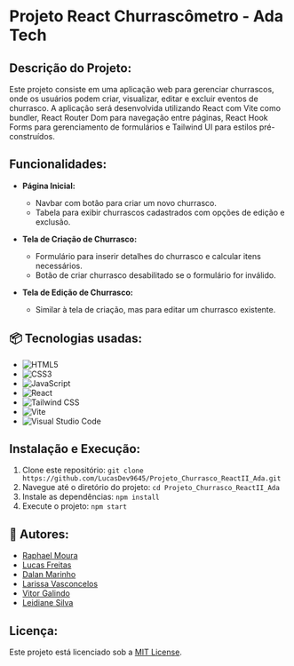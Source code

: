 # Projeto React Churrascômetro - Ada Tech

## Descrição do Projeto:

Este projeto consiste em uma aplicação web para gerenciar churrascos, onde os usuários podem criar, visualizar, editar e excluir eventos de churrasco. A aplicação será desenvolvida utilizando React com Vite como bundler, React Router Dom para navegação entre páginas, React Hook Forms para gerenciamento de formulários e Tailwind UI para estilos pré-construídos.

## Funcionalidades:

- **Página Inicial:**
  - Navbar com botão para criar um novo churrasco.
  - Tabela para exibir churrascos cadastrados com opções de edição e exclusão.

- **Tela de Criação de Churrasco:**
  - Formulário para inserir detalhes do churrasco e calcular itens necessários.
  - Botão de criar churrasco desabilitado se o formulário for inválido.

- **Tela de Edição de Churrasco:**
  - Similar à tela de criação, mas para editar um churrasco existente.

## 📦 Tecnologias usadas:

- ![HTML5](https://img.shields.io/badge/html5-%23E34F26.svg?style=for-the-badge&logo=html5&logoColor=white)
- ![CSS3](https://img.shields.io/badge/css3-%231572B6.svg?style=for-the-badge&logo=css3&logoColor=white)
- ![JavaScript](https://img.shields.io/badge/javascript-%23323330.svg?style=for-the-badge&logo=javascript&logoColor=%23F7DF1E)
- ![React](https://img.shields.io/badge/react-%2320232a.svg?style=for-the-badge&logo=react&logoColor=%2361DAFB)
- ![Tailwind CSS](https://img.shields.io/badge/tailwindcss-%2338B2AC.svg?style=for-the-badge&logo=tailwind-css&logoColor=white)
- ![Vite](https://img.shields.io/badge/Vite-%23007ACC.svg?style=for-the-badge&logo=vite&logoColor=white)
- ![Visual Studio Code](https://img.shields.io/badge/Visual%20Studio%20Code-0078d7.svg?style=for-the-badge&logo=visual-studio-code&logoColor=white)

## Instalação e Execução:

1. Clone este repositório: `git clone https://github.com/LucasDev9645/Projeto_Churrasco_ReactII_Ada.git`
2. Navegue até o diretório do projeto: `cd Projeto_Churrasco_ReactII_Ada`
3. Instale as dependências: `npm install`
4. Execute o projeto: `npm start`

## 👷 Autores:

- [Raphael Moura](https://github.com/Raphaell-Alves)
- [Lucas Freitas](https://github.com/LucasDev9645)
- [Dalan Marinho](https://github.com/dalanmarinho)
- [Larissa Vasconcelos](https://github.com/Rvssa)
- [Vitor Galindo](https://github.com/BR-Darkness)
- [Leidiane Silva](https://github.com/Profleide)

## Licença:

Este projeto está licenciado sob a [MIT License](LICENSE).